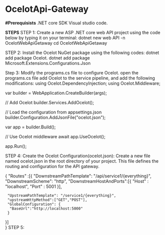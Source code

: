 # OcelotApi-Gateway

**#Prerequisists**
.NET core SDK 
Visual studio code.

**STEPS**
STEP 1:
Create a new ASP .NET core web API project using the code below by typing it on your terminal:
dotnet new web API -n OcelotWebApiGetaway
cd OcelotWebApiGetaway

STEP 2:
Install the Ocelot NuGet package using the following codes:
dotnet add package Ocelot.
dotnet add package Microsoft.Extensions.Configurations.Json

Step 3:
Modify the programs.cs file to configure Ocelot. open the programs.cs file add Ocelot to the service pipeline, and add the following modifications:
using Ocelot.DependencyInjection;
using Ocelot.Middleware;

var builder = WebApplication.CreateBuilder(args);

// Add Ocelot
builder.Services.AddOcelot();

// Load the configuration from appsettings.json
builder.Configuration.AddJsonFile("ocelot.json");

var app = builder.Build();

// Use Ocelot middleware
await app.UseOcelot();

app.Run();

STEP 4:
Create the Ocelot Configuration(ocelot.json):
Create a new file named ocelot.json in the root directory of your project. This file defines the routing and configuration for the API gateway.

{ 
  "Routes" :[{
     "DownstreamPathTemplate": "/api/service1/{everything}",
     "DownstreamScheme": "http",
     "DownstreamHostAndPorts":[{
     "Host" : "localhost",
      "Port" : 5001
     }],

     "UpstreamPathTemplate": "/service1/{everything}",
     "upstreamHttpMethod":["GET","POST"],
     "GlobalConfiguration": {
      "BaseUrl":"http://localhost:5000"
     }

}]  
}
STEP 5:





